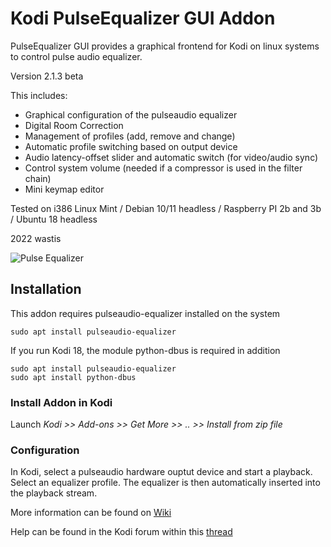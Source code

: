 # Kodi PulseEqualizer GUI Addon

PulseEqualizer GUI provides a graphical frontend for Kodi on linux systems to control pulse audio equalizer. 

Version 2.1.3 beta

This includes:

  * Graphical configuration of the pulseaudio equalizer
  * Digital Room Correction
  * Management of profiles (add, remove and change)
  * Automatic profile switching based on output device
  * Audio latency-offset slider and automatic switch (for video/audio sync)
  * Control system volume (needed if a compressor is used in the filter chain)
  * Mini keymap editor

Tested on i386 Linux Mint / Debian 10/11 headless / Raspberry PI 2b and 3b / Ubuntu 18 headless

2022 wastis

![Pulse Equalizer](/resources/images/Equalizer.png)

## Installation

This addon requires pulseaudio-equalizer installed on the system

	sudo apt install pulseaudio-equalizer	

If you run Kodi 18, the module python-dbus is required in addition
	
	sudo apt install pulseaudio-equalizer
	sudo apt install python-dbus

### Install Addon in Kodi

Launch *Kodi >> Add-ons >> Get More >> .. >> Install from zip file*

### Configuration

In Kodi, select a pulseaudio hardware ouptut device and start a playback. Select an equalizer profile. The equalizer is then automatically inserted into the playback stream. 

More information can be found on [Wiki](https://github.com/wastis/PulseEqualizerGui/wiki)

Help can be found in the Kodi forum within this [thread](https://forum.kodi.tv/showthread.php?tid=360514&pid=3076706#pid3076706)

